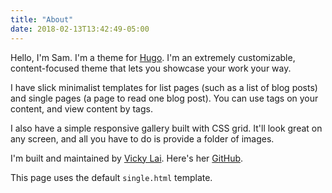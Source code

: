 ```yaml
---
title: "About"
date: 2018-02-13T13:42:49-05:00
---
```


Hello, I'm Sam. I'm a theme for [Hugo](https://gohugo.io/). I'm an extremely customizable, content-focused theme that lets you showcase your work your way.

I have slick minimalist templates for list pages (such as a list of blog posts) and single pages (a page to read one blog post). You can use tags on your content, and view content by tags.

I also have a simple responsive gallery built with CSS grid. It'll look great on any screen, and all you have to do is provide a folder of images.

I'm built and maintained by [Vicky Lai](https://vickylai.com). Here's her [GitHub](https://github.com/vickylai).

This page uses the default `single.html` template.